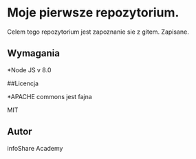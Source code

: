 # Moje pierwsze repozytorium.

Celem tego repozytorium jest zapoznanie sie z gitem.
Zapisane.

## Wymagania

*Node JS v 8.0


##Licencja

*APACHE commons jest fajna

MIT


## Autor

infoShare Academy

